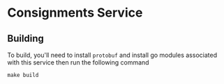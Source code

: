# Consignments Service

## Building
To build, you'll need to install `protobuf` and install go modules associated with this service then run the following command
```
make build
```